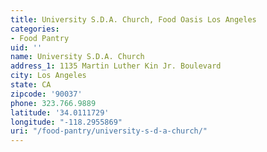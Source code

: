 ```yaml
---
title: University S.D.A. Church, Food Oasis Los Angeles
categories:
- Food Pantry
uid: ''
name: University S.D.A. Church
address_1: 1135 Martin Luther Kin Jr. Boulevard
city: Los Angeles
state: CA
zipcode: '90037'
phone: 323.766.9889
latitude: '34.0111729'
longitude: "-118.2955869"
uri: "/food-pantry/university-s-d-a-church/"
---
```


